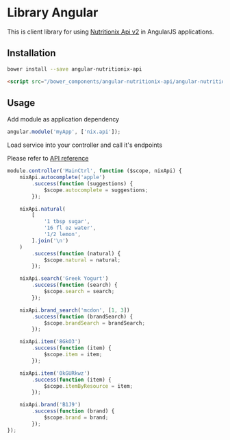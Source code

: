 Library Angular
===============

This is client library for using [Nutritionix Api v2](https://developer.nutritionix.com/docs/v2) 
in AngularJS applications.

Installation
------------

```sh
bower install --save angular-nutritionix-api
```

```html
<script src="/bower_components/angular-nutritionix-api/angular-nutritionix-api.min.js"></script>
```

Usage
-----

Add module as application dependency

```javascript
angular.module('myApp', ['nix.api']);
```

Load service into your controller and call it's endpoints

Please refer to [API reference](http://nutritionix.github.io/library-angular/docs/#/api/nix.api)

```javascript
module.controller('MainCtrl', function ($scope, nixApi) {
    nixApi.autocomplete('apple')
        .success(function (suggestions) {
            $scope.autocomplete = suggestions;
        });

    nixApi.natural(
        [
            '1 tbsp sugar',
            '16 fl oz water',
            '1/2 lemon',
        ].join('\n')
    )
        .success(function (natural) {
            $scope.natural = natural;
        });

    nixApi.search('Greek Yogurt')
        .success(function (search) {
            $scope.search = search;
        });

    nixApi.brand_search('mcdon', [1, 3])
        .success(function (brandSearch) {
            $scope.brandSearch = brandSearch;
        });

    nixApi.item('8GkO3')
        .success(function (item) {
            $scope.item = item;
        });

    nixApi.item('0kGURkwz')
        .success(function (item) {
            $scope.itemByResource = item;
        });

    nixApi.brand('B1J9')
        .success(function (brand) {
            $scope.brand = brand;
        });
});
```




